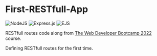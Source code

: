 # First-RESTfull-App

![NodeJS](https://img.shields.io/badge/node.js-6DA55F?style=for-the-badge&logo=node.js&logoColor=white) ![Express.js](https://img.shields.io/badge/express.js-%23404d59.svg?style=for-the-badge&logo=express&logoColor=%2361DAFB) <img alt='EJS' src='https://img.shields.io/badge/<%25=_EJS %25>-100000?style=for-the-badge&logo=&logoColor=&labelColor=&color=A0B657'/>

RESTfull routes code along from [The Web Developer Bootcamp 2022](https://www.udemy.com/course/the-web-developer-bootcamp/) course.

Defining  RESTfull routes for the first time.

